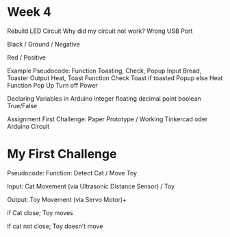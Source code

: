 # Week 4

Rebuild LED Circuit
Why did my circuit not work? Wrong USB Port

Black / Ground / Negative

Red / Positive

Example Pseudocode:
Function Toasting, Check, Popup
Input Bread, Toaster
Output Heat, Toast
Function Check Toast
if toasted Popup
else Heat
Function Pop Up
Turn off Power

Declaring Variables in Arduino
integer
floating decimal point
boolean True/False

Assignment First Challenge:
Paper Prototype / Working Tinkercad oder Arduino Circuit

# My First Challenge

Pseudocode:
Function: Detect Cat / Move Toy

Input: Cat Movement (via Ultrasonic Distance Sensor) / Toy

Output: Toy Movement (via Servo Motor)+

if Cat close; Toy moves

If cat not close; Toy doesn't move
